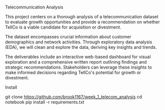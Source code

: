 Telecommunication Analysis

This project centers on a thorough analysis of a telecommunication dataset to evaluate growth opportunities and provide a recommendation on whether TellCo is a viable candidate for acquisition or divestment. 

The dataset encompasses crucial information about customer demographics and network activities. Through exploratory data analysis (EDA), we will clean and explore the data, deriving key insights and trends. 

The deliverables include an interactive web-based dashboard for visual exploration and a comprehensive written report outlining findings and strategic recommendations. Stakeholders can leverage these insights to make informed decisions regarding TellCo's potential for growth or divestment. 




Install
 
git clone     https://github.com/brook1167/week_1_telecom_analysis 
cd notebook 
pip install -r requirements.txt